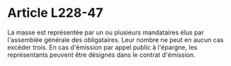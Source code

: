 # Article L228-47

La masse est représentée par un ou plusieurs mandataires élus par l'assemblée générale des obligataires. Leur nombre ne peut en aucun cas excéder trois. En cas d'émission par appel public à l'épargne, les représentants peuvent être désignés dans le contrat d'émission.